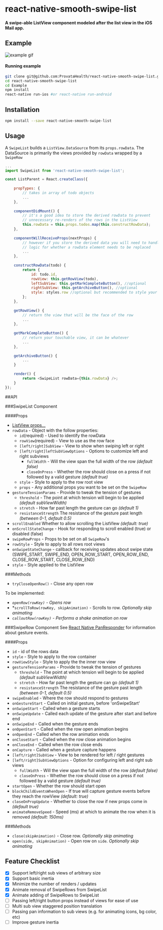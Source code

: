 # react-native-smooth-swipe-list

#### A swipe-able ListView component modeled after the list view in the iOS Mail app.

## Example
![example gif](https://github.com/ProvataHealth/react-native-smooth-swipe-list/blob/master/Example/assets/capture.gif)

#### Running example
```bash
git clone git@github.com:ProvataHealth/react-native-smooth-swipe-list.git
cd react-native-smooth-swipe-list
cd Example
npm install
react-native run-ios #or react-native run-android
```

## Installation
```bash
npm install --save react-native-smooth-swipe-list
```

## Usage
A `SwipeList` builds a `ListView.DataSource` from its `props.rowData`. The DataSource is primarily the views provided by `rowData` wrapped by a `SwipeRow`
```javascript
...
import SwipeList from 'react-native-smooth-swipe-list';

const ListParent = React.createClass({
    
    propTypes: {
        // takes in array of todo objects
        ...
    },
    
    componentDidMount() {
        // it's a good idea to store the derived rowData to prevent 
        // unnecessary re-renders of the rows in the ListView 
        this.rowData = this.props.todos.map(this.constructRowData);
    },
    
    componentWillReceiveProps(nextProps) {
        // however if you store the derived data you will need to handle the 
        // logic for whether a rowData element needs to be replaced
        ...
    },
    
    constructRowData(todo) {
        return {
            id: todo.id,
            rowView: this.getRowView(todo),
            leftSubView: this.getMarkCompleteButton(), //optional
            rightSubView: this.getArchiveButton(), //optional
            style: styles.row //optional but recommended to style your rows
        };
    },
        
    getRowView() {
        // return the view that will be the face of the row
        ...
    },
    
    getMarkCompleteButton() {
        // return your touchable view, it can be whatever 
        ...
    },
    
    getArchiveButton() {
        ...
    }
    
    render() {
        return <SwipeList rowData={this.rowData} />;
    }
});
```

##API

###SwipeList Component

####Props
* [ListView props...](https://facebook.github.io/react-native/docs/listview.html)
* `rowData` - Object with the follow properties:
  * `id`(required) - Used to identify the rowData
  * `rowView`(required) - View to use as the row face
  * `[left/right]SubView` - View to show when swiping left or right
  * `[left/right]leftSubViewOptions` - Options to customize left and right subviews
    * `fullWidth` - Will the view span the full width of the row *(default false)*
    * `closeOnPress` - Whether the row should close on a press if not followed by a valid gesture *(default true)*
  * `style` - Style to apply to the row root view
  * `props` - Any additional props you want to be set on the `SwipeRow`
* `gestureTensionParams` - Provide to tweak the tension of gestures
  * `threshold` - The point at which tension will begin to be applied *(default subViewWidth)*
  * `stretch` - How far past length the gesture can go *(default 1)*
  * `resistanceStrength` The resistance of the gesture past length *(between 0-1, default 0.5)*
* `scrollEnabled` Whether to allow scrolling the ListVIew *(default: true)*
* `onScrollStateChange` - Hook for responding to scroll enabled (true) or disabled (false)
* `swipeRowProps` - Props to be set on all `SwipeRow`'s
* `rowStyle` - Style to apply to all rows root views
* `onSwipeStateChange` - callback for receiving updates about swipe state (SWIPE_START, SWIPE_END, OPEN_ROW_START, OPEN_ROW_END, CLOSE_ROW_START, CLOSE_ROW_END)
* `style` - Style applied to the ListView

###Methods
* `tryCloseOpenRow()` - Close any open row

To be implemented:
* *`openRow(rowKey)` - Opens row*
* *`scrollToRow(rowKey, skipAnimation)` - Scrolls to row. *Optionally skip animating*
* *`calloutRow(rowKey)` - Performs a shake animation on row*

###SwipeRow Component
See [React Native PanResponder](https://facebook.github.io/react-native/docs/panresponder.html) for information about gesture events.

####Props
* `id` - id of the rows data
* `style` - Style to apply to the row container
* `rowViewStyle` - Style to apply the the inner row view
* `gestureTensionParams` - Provide to tweak the tension of gestures
  * `threshold` - The point at which tension will begin to be applied *(default subViewWidth)*
  * `stretch` - How far past length the gesture can go *(default 1)*
  * `resistanceStrength` The resistance of the gesture past length *(between 0-1, default 0.5)*
* `swipeEnabled` - Where the row should respond to gestures
* `onGestureStart` - Called on initial gesture, before 'onSwipeStart'
* `onSwipeStart` - Called when a gesture starts
* `onSwipeUpdate` - Called each update of the gesture after start and before end 
* `onSwipeEnd` - Called when the gesture ends
* `onOpenStart` - Called when the row open animation begins
* `onOpenEnd` - Called when the row animation ends
* `onCloseStart` - Called when the row close animation begins
* `onCloseEnd` - Called when the row close ends
* `onCapture` - Called when a gesture capture happens
* `[left/right]SubView` - View to be rendered for left / right gestures
* `[left/right]SubViewOptions` - Option for configuring left and right sub views
    * `fullWidth` - Will the view span the full width of the row *(default false)*
    * `closeOnPress` - Whether the row should close on a press if not followed by a valid gesture *(default true)*
* `startOpen` - Whether the row should start open
* `blockChildEventsWhenOpen` - If true will capture gesture events before they reach the rowView *(default: true)*
* `closeOnPropUpdate` - Whether to close the row if new props come in *(default true)*
* `animateRemoveSpeed` - Speed (ms) at which to animate the row when it is removed *(default: 150ms)*

###Methods
* `close(skipAnimation)` - Close row. *Optionally skip animating*
* `open(side, skipAnimation)` - Open row on `side`. *Optionally skip animating*

## Feature Checklist
- [x] Support left/right sub views of arbitrary size
- [x] Support basic inertia
- [x] Minimize the number of renders / updates
- [x] Animate removal of SwipeRows from SwipeList
- [x] Animate adding of SwipeRows to SwipeList
- [ ] Passing left/right button props instead of views for ease of use
- [ ] Multi sub view staggered position translation
- [ ] Passing pan information to sub views (e.g. for animating icons, bg color, etc)
- [ ] Improve gesture inertia
